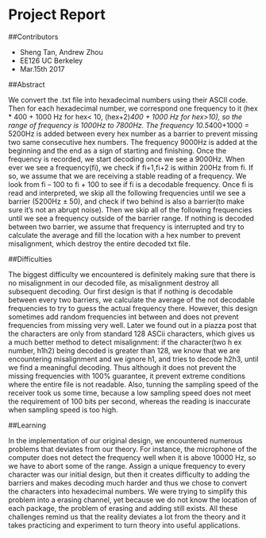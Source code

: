 Project Report
==================

##Contributors 

* Sheng Tan, Andrew Zhou
* EE126 UC Berkeley
* Mar.15th 2017

##Abstract

We convert the .txt file into hexadecimal numbers using their ASCII code. Then for each hexadecimal
number, we correspond one frequency to it (hex * 400 + 1000 Hz for hex< 10, (hex+2)*400 + 1000 Hz
for hex>10), so the range of frequency is 1000Hz to 7800Hz. The frequency 10.5*400+1000 = 5200Hz
is added between every hex number as a barrier to prevent missing two same consecutive hex numbers.
The frequency 9000Hz is added at the beginning and the end as a sign of starting and finishing. Once
the frequency is recorded, we start decoding once we see a 9000Hz. When ever we see a frequency(fi),
we check if fi+1,fi+2 is within 200Hz from fi. If so, we assume that we are receiving a stable reading of a
frequency. We look from fi – 100 to fi + 100 to see if fi is a decodable frequency. Once fi is read and
interpreted, we skip all the following frequencies until we see a barrier (5200Hz ± 50), and check if two
behind is also a barrier(to make sure it’s not an abrupt noise). Then we skip all of the following
frequencies until we see a frequency outside of the barrier range. If nothing is decoded between two
barrier, we assume that frequency is interrupted and try to calculate the average and fill the location
with a hex number to prevent misalignment, which destroy the entire decoded txt file.

##Difficulties

The biggest difficulty we encountered is definitely making sure that there is no misalignment in our
decoded file, as misalignment destroy all subsequent decoding. Our first design is that if nothing is
decodable between every two barriers, we calculate the average of the not decodable frequencies to try
to guess the actual frequency there. However, this design sometimes add random frequencies int 
between and does not prevent frequencies from missing very well. Later we found out in a piazza post
that the characters are only from standard 128 ASCii characters, which gives us a much better method
to detect misalignment: if the character(two h ex number, h1h2) being decoded is greater than 128, we
know that we are encountering misalignment and we ignore h1, and tries to decode h2h3, until we find
a meaningful decoding. Thus although it does not prevent the missing frequencies with 100%
guarantee, it prevent extreme conditions where the entire file is not readable. Also, tunning the
sampling speed of the receiver took us some time, because a low sampling speed does not meet the
requirement of 100 bits per second, whereas the reading is inaccurate when sampling speed is too high.

##Learning

In the implementation of our original design, we encountered numerous problems that deviates from
our theory. For instance, the microphone of the computer does not detect the frequency well when it is
above 10000 Hz, so we have to abort some of the range. Assign a unique frequency to every character
was our initial design, but then it creates difficulty to adding the barriers and makes decoding much
harder and thus we chose to convert the characters into hexadecimal numbers. We were trying to
simplify this problem into a erasing channel, yet because we do not know the location of each package,
the problem of erasing and adding still exists. All these challenges remind us that the reality deviates a
lot from the theory and it takes practicing and experiment to turn theory into useful applications.